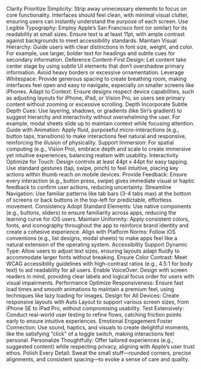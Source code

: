 Clarity
Prioritize Simplicity: Strip away unnecessary elements to focus on core functionality. Interfaces should feel clean, with minimal visual clutter, ensuring users can instantly understand the purpose of each screen.
Use Legible Typography: Employ Apple’s San Francisco font (or similar) for its readability at small sizes. Ensure text is at least 11pt, with ample contrast against backgrounds to meet accessibility standards.
Maintain Visual Hierarchy: Guide users with clear distinctions in font size, weight, and color. For example, use larger, bolder text for headings and subtle cues for secondary information.
Deference
Content-First Design: Let content take center stage by using subtle UI elements that don’t overshadow primary information. Avoid heavy borders or excessive ornamentation.
Leverage Whitespace: Provide generous spacing to create breathing room, making interfaces feel open and easy to navigate, especially on smaller screens like iPhones.
Adapt to Context: Ensure designs respect device capabilities, such as adjusting layouts for iPhone, iPad, or Vision Pro, so users see primary content without zooming or excessive scrolling.
Depth
Incorporate Subtle Depth Cues: Use layering, shadows, or gradients (like Siri’s gradient) to suggest hierarchy and interactivity without overwhelming the user. For example, modal sheets slide up to maintain context while focusing attention.
Guide with Animation: Apply fluid, purposeful micro-interactions (e.g., button taps, transitions) to make interactions feel natural and responsive, reinforcing the illusion of physicality.
Support Immersion: For spatial computing (e.g., Vision Pro), embrace depth and scale to create immersive yet intuitive experiences, balancing realism with usability.
Interactivity
Optimize for Touch: Design controls at least 44pt x 44pt for easy tapping. Use standard gestures (tap, swipe, pinch) to feel intuitive, placing key actions within thumb reach on mobile devices.
Provide Feedback: Ensure every interaction (e.g., button press, swipe) gives immediate visual or haptic feedback to confirm user actions, reducing uncertainty.
Streamline Navigation: Use familiar patterns like tab bars (3-4 tabs max) at the bottom of screens or back buttons in the top-left for predictable, effortless movement.
Consistency
Adopt Standard Elements: Use native components (e.g., buttons, sliders) to ensure familiarity across apps, reducing the learning curve for iOS users.
Maintain Uniformity: Apply consistent colors, fonts, and iconography throughout the app to reinforce brand identity and create a cohesive experience.
Align with Platform Norms: Follow iOS conventions (e.g., list designs, modal sheets) to make apps feel like a natural extension of the operating system.
Accessibility
Support Dynamic Type: Allow users to adjust text sizes, ensuring layouts adapt fluidly to accommodate larger fonts without breaking.
Ensure Color Contrast: Meet WCAG accessibility guidelines with high-contrast ratios (e.g., 4.5:1 for body text) to aid readability for all users.
Enable VoiceOver: Design with screen readers in mind, providing clear labels and logical focus order for users with visual impairments.
Performance
Optimize Responsiveness: Ensure fast load times and smooth animations to maintain a premium feel, using techniques like lazy loading for images.
Design for All Devices: Create responsive layouts with Auto Layout to support various screen sizes, from iPhone SE to iPad Pro, without compromising usability.
Test Extensively: Conduct real-world user testing to refine flows, catching friction points early to ensure intuitive experiences.
Emotional Engagement
Foster Connection: Use sound, haptics, and visuals to create delightful moments, like the satisfying “click” of a toggle switch, making interactions feel personal.
Personalize Thoughtfully: Offer tailored experiences (e.g., suggested content) while respecting privacy, aligning with Apple’s user trust ethos.
Polish Every Detail: Sweat the small stuff—rounded corners, precise alignments, and consistent spacing—to evoke a sense of care and quality.
